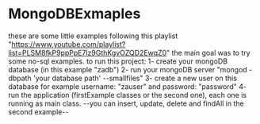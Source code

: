 # MongoDBExmaples
these are some little examples following this playlist "https://www.youtube.com/playlist?list=PLSM8fkP9ppPpE7lz9GthKgvOZQD2EwqZ0"
the main goal was to try some no-sql examples.
to run this project:
  1- create your mongoDB database (in this example "zadb")
  2- run your mongoDB server "mongod -dbpath 'your database path' --smallfiles"
  3- create a new user on this database for example username: "zauser" and password: "password"
  4- run the application (firstExample classes or the second one), each one is running as main class.
  --you can insert, update, delete and findAll in the second example--
